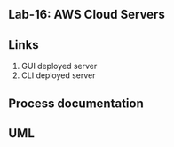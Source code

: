 ## Lab-16: AWS Cloud Servers

## Links

1. GUI deployed server
1. CLI deployed server

## Process documentation


## UML
